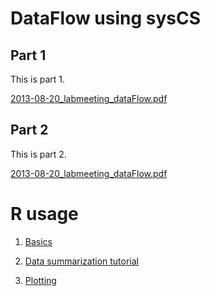 # DataFlow using sysCS

## Part 1

This is part 1.

[2013-08-20_labmeeting_dataFlow.pdf](2013-08-20_labmeeting_dataFlow.pdf)


## Part 2

This is part 2.

[2013-08-20_labmeeting_dataFlow.pdf](2013-08-20_labmeeting_dataFlow.pdf)


# R usage

1. [Basics](http://www.cookbook-r.com)

2. [Data summarization tutorial](ddply_tutorial.md)

3. [Plotting](http://ggplot2.org)
